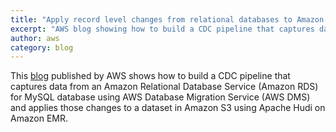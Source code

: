 ```yaml
---
title: "Apply record level changes from relational databases to Amazon S3 data lake using Apache Hudi on Amazon EMR and AWS Database Migration Service"
excerpt: "AWS blog showing how to build a CDC pipeline that captures data from an Amazon RDS for MySQL database using AWS DMS and applies those changes to an Amazon S3 dataset using Apache Hudi on Amazon EMR."
author: aws
category: blog
---
```


This [blog](https://aws.amazon.com/blogs/big-data/apply-record-level-changes-from-relational-databases-to-amazon-s3-data-lake-using-apache-hudi-on-amazon-emr-and-aws-database-migration-service/) published by AWS shows how to build a CDC pipeline that captures data from an Amazon Relational Database Service (Amazon RDS) for MySQL database using AWS Database Migration Service (AWS DMS) and applies those changes to a dataset in Amazon S3 using Apache Hudi on Amazon EMR.